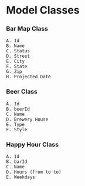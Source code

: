 # Model Classes

        
### Bar Map Class
    A. Id
    B. Name
    C. Status
    D. Street
    E. City
    F. State
    G. Zip
    H. Projected Date

### Beer Class
  
    A. Id       
    B. beerId
    C. Name
    D. Brewery House 
    E. Type
    F. Style

### Happy Hour Class
    A. Id
    B. barId
    C. Name
    D. Hours (from to to)
    E. Weekdays
